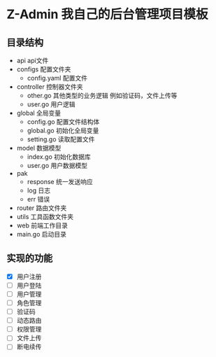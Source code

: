# Z-Admin 我自己的后台管理项目模板

## 目录结构
- api api文件
- configs 配置文件夹
  - config.yaml 配置文件
- controller 控制器文件夹
  - other.go 其他类型的业务逻辑 例如验证码，文件上传等
  - user.go 用户逻辑
- global 全局变量
  - config.go 配置文件结构体
  - global.go 初始化全局变量
  - setting.go 读取配置文件
- model 数据模型
  - index.go 初始化数据库
  - user.go 用户数据模型
- pak 
  - response 统一发送响应
  - log 日志
  - err 错误
- router 路由文件夹
- utils 工具函数文件夹
- web 前端工作目录
- main.go 启动目录


## 实现的功能
- [x] 用户注册
- [ ] 用户登陆
- [ ] 用户管理
- [ ] 角色管理
- [ ] 验证码
- [ ] 动态路由
- [ ] 权限管理
- [ ] 文件上传
- [ ] 断电续传